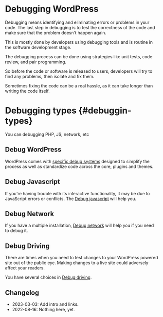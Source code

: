 # Debugging WordPress

Debugging means identifying and eliminating errors or problems in your code. The last step in debugging is to test the correctness of the code and make sure that the problem doesn't happen again.

This is mostly done by developers using debugging tools and is routine in the software development stage.

The debugging process can be done using strategies like unit tests, code review, and pair programming.

So before the code or software is released to users, developers will try to find any problems, then isolate and fix them.

Sometimes fixing the code can be a real hassle, as it can take longer than writing the code itself.

# Debugging types {#debuggin-types}

You can debugging PHP, JS, network, etc

## Debug WordPress

WordPress comes with [specific debug systems](https://github.com/WordPress/Advanced-administration-handbook/blob/main/debug/debug-wordpress.md "debug WordPress") designed to simplify the process as well as standardize code across the core, plugins and themes.

## Debug Javascript

If you're having trouble with its interactive functionality, it may be due to JavaScript errors or conflicts. The [Debug javascript](https://github.com/WordPress/Advanced-administration-handbook/blob/main/debug/debug-javascript.md "debug javascript") will help you.

## Debug Network

If you have a multiple installation, [Debug network](https://github.com/WordPress/Advanced-administration-handbook/blob/main/debug/debug-network.md "debug network") will help you if you need to debug it.

## Debug Driving

There are times when you need to test changes to your WordPress powered site out of the public eye. Making changes to a live site could adversely affect your readers.

You have several choices in [Debug driving](https://github.com/WordPress/Advanced-administration-handbook/blob/main/debug/debug-driving.md "debug driving").



## Changelog

- 2023-03-03: Add intro and links.
- 2022-08-16: Nothing here, yet.
